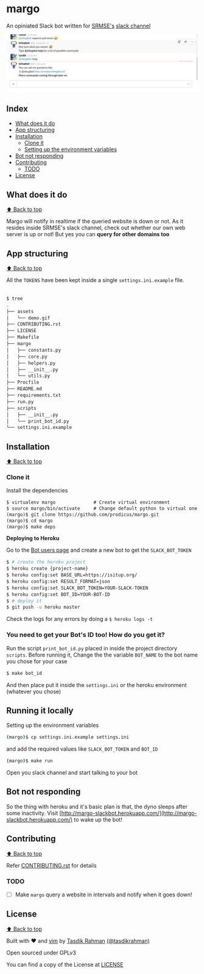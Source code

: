 # margo

An opiniated Slack bot written for [SRMSE's](http://srmsearchengine.in/) [slack channel](https://srmsearch.slack.com/)

![demo](assets/demo.gif)

## Index

- [What does it do](#what-does-it-do)
- [App structuring](#app-structuring)
- [Installation](#installation)
    - [Clone it](#clone-it)
    - [Setting up the environment variables](#setting-up-the-environment-variables)
- [Bot not responding](#bot-not-responding)
- [Contributing](#contributing)
    - [TODO](#todo)
- [License](#license)

## What does it do

[:arrow_up: Back to top](#index)

Margo will notify in realtime if the queried website is down or not. As it resides inside SRMSE's slack channel, check out whether our own web server is up or not! But yes you can **query for other domains too**

## App structuring

[:arrow_up: Back to top](#index)

All the `TOKENS` have been kept inside a single `settings.ini.example` file.

```sh

$ tree
.
├── assets
│   └── demo.gif
├── CONTRIBUTING.rst
├── LICENSE
├── Makefile
├── margo
│   ├── constants.py
│   ├── core.py
│   ├── helpers.py
│   ├── __init__.py
│   └── utils.py
├── Procfile
├── README.md
├── requirements.txt
├── run.py
├── scripts
│   ├── __init__.py
│   └── print_bot_id.py
└── settings.ini.example

```

## Installation

[:arrow_up: Back to top](#index)

### Clone it


Install the dependencies

```
$ virtualenv margo              # Create virtual environment
$ source margo/bin/activate     # Change default python to virtual one
(margo)$ git clone https://github.com/prodicus/margo.git
(margo)$ cd margo
(margo)$ make deps
```

**Deploying to Heroku**

Go to the [Bot users page](https://api.slack.com/bot-users) and create a new bot to get the `SLACK_BOT_TOKEN`

```sh
$ # create the heroku project
$ heroku create {project-name}
$ heroku config:set BASE_URL=https://isitup.org/
$ heroku config:set RESULT_FORMAT=json
$ heroku config:set SLACK_BOT_TOKEN=YOUR-SLACK-TOKEN
$ heroku config:set BOT_ID=YOUR-BOT-ID
$ # deploy it
$ git push -u heroku master
```

Check the logs for any errors by doing a `$ heroku logs -t`

### You need to get your Bot's ID too! How do you get it?

Run the script `print_bot_id.py` placed in inside the project directory `scripts`. Before running it, Change the the variable `BOT_NAME` to the bot name you chose for your case

```sh
$ make bot_id
```

And then place put it inside the `settings.ini` or the heroku environment (whatever you chose)

## Running it locally

Setting up the environment variables

```sh
(margo)$ cp settings.ini.example settings.ini
```

and add the required values like `SLACK_BOT_TOKEN` and `BOT_ID`

```sh
(margo)$ make run
```

Open you slack channel and start talking to your bot

## Bot not responding

So the thing with heroku and it's basic plan is that, the dyno sleeps after some inactivity. Visit [http://margo-slackbot.herokuapp.com/](http://margo-slackbot.herokuapp.com/) to wake up the bot!

## Contributing

[:arrow_up: Back to top](#index)

Refer [CONTRIBUTING.rst](https://github.com/prodicus/margo/blob/master/CONTRIBUTING.rst) for details

### TODO

- [ ] Make `margo` query a website in intervals and notify when it goes down!

## License

[:arrow_up: Back to top](#index)

Built with ♥  and [vim](http://www.vim.org) by [Tasdik Rahman](http://tasdikrahman.me/) [(@tasdikrahman)](https://twitter.com/@tasdikrahman)

Open sourced under GPLv3

You can find a copy of the License at [LICENSE](https://github.com/prodicus/margo/blob/master/LICENSE)
